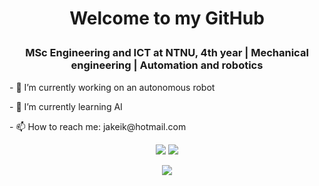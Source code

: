 # <p align="center">Welcome to my GitHub</p>

### <p align="center">MSc Engineering and ICT at NTNU, 4th year | Mechanical engineering | Automation and robotics</p>



<p align="center-left">- 🔭 I’m currently working on an autonomous robot</p>
<p align="center-left">- 🌱 I’m currently learning AI</p>
<p align="center-left">- 📫 How to reach me: jakeik@hotmail.com</p>

  
<p align="center">  
<img src="https://github.com/JakobEik/github-stats/blob/master/generated/overview.svg"/>
<img src="https://github.com/JakobEik/github-stats/blob/master/generated/languages.svg"/>
</p>


<p align="center">  
<img src="https://github-readme-stats.vercel.app/api?username=JakobEik&show_icons=true&hide_border=true&&count_private=true&include_all_commits=true" />
</p>
